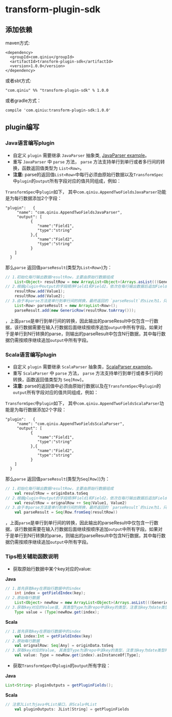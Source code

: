 # transform-plugin-sdk

## 添加依赖
maven方式:

```
<dependency>
  <groupId>com.qiniu</groupId>
  <artifactId>transform-plugin-sdk</artifactId>
  <version>1.0.0</version>
</dependency>
```
或者sbt方式:

```
"com.qiniu" %% "transform-plugin-sdk" % 1.0.0
```

或者gradle方式：

```
compile 'com.qiniu:transform-plugin-sdk:1.0.0'
```

## plugin编写

### Java语言编写plugin

* 自定义 `plugin` 需要继承 `JavaParser` 抽象类,  [JavaParser example](https://github.com/qiniu/transform-plugin-sdk/blob/develop/src/main/scala/com/qiniu/pipeline/sdk/examples/AppendDateTimeJavaParser.java)。
* 重写 `JavaParser` 中 `parse` 方法， `parse` 方法支持单行到单行或者多行间的转换，函数返回值类型为 `List<Row>`。
* **注意:** parse的返回值`List<Row>`中每行必须由原始行数据以及`TransformSpec`中`plugin`的`output`所有字段对应的值共同组成，例如：

`TransformSpec`中`plugin`如下， 其中`com.qiniu.AppendTwoFieldsJavaParser`功能是为每行数据添加2个字段：

```
"plugin":   {
     "name": "com.qiniu.AppendTwoFieldsJavaParser",
     "output": [
           {
              "name":"Field1",
              "type":"string"
           },{
              "name":"Field2",
              "type":"string"
           }
   	]
  }
```
那么`parse` 返回值`parseResult`(类型为`List<Row>`)为：

``` java
// 1.初始化每行输出数据resultRow，主要由原始行数据组成
	List<Object> resultRow = new ArrayList<Object>(Arrays.asList(((GenericRow)originData).values()));
// 2.根据plugin中output的字段顺序Field1和Field2，依次在每行输出数据后追加Field1和Field2相应值Value1和Value2
	resultRow.add(Value1);
	resultRow.add(Value2);
// 3.由于本parse方法是单行到单行间的转换，最终返回的 `parseResult`的size为1，只包含resultRow
	List<Row> parseResult = new ArrayList<Row>();
	parseResult.add(new GenericRow(resultRow.toArray()));
```
，上面`parse`是单行到单行间的转换，因此输出的parseResult中仅包含一行数据，该行数据需要在输入行数据后面继续按顺序追加`output`中所有字段。如果对于是单行到N行转换的parse，则输出的parseResult中包含N行数据，其中每行数据仍需按顺序继续追加`output`中所有字段。


### Scala语言编写plugin

* 自定义 `plugin` 需要继承 `ScalaParser` 抽象类，[ScalaParser example](https://github.com/qiniu/transform-plugin-sdk/blob/develop/src/main/scala/com/qiniu/pipeline/sdk/examples/AppendDateTimeParser.scala)。
* 重写 `ScalaParser` 中 `parse` 方法， `parse` 方法支持单行到单行或者多行间的转换，函数返回值类型为 `Seq[Row]`。
* **注意:** parse的返回值中必须由原始行数据以及在`TransformSpec`中`plugin`的`output`所有字段对应的值共同组成，例如：

`TransformSpec`中`plugin`如下， 其中`com.qiniu.AppendTwoFieldsScalaParser`功能是为每行数据添加2个字段：

```
"plugin":   {
     "name": "com.qiniu.AppendTwoFieldsScalaParser",
     "output": [
           {
              "name":"Field1",
              "type":"string"
           },{
              "name":"Field2",
              "type":"string"
           }
   	]
  }
```
那么`parse` 返回值`parseResult`(类型为`Seq[Row]`)为：

``` scala
// 1.初始化每行输出数据resultRow，主要由原始行数据组成
	val resultRow = originData.toSeq
// 2.根据plugin中output的字段顺序Field1和Field2，依次在每行输出数据后追加Field1和Field2相应值Value1和Value2	
	val resultRow = orignalRow ++ Seq(Value1, Value2)
// 3.由于本parse方法是单行到单行间的转换，最终返回的 `parseResult`的size为1，只包含resultRow
	val parseResult = Seq(Row.fromSeq(resultRow))
```
，上面`parse`是单行到单行间的转换，因此输出的parseResult中仅包含一行数据，该行数据需要在输入行数据后面继续按顺序追加`output`中所有字段。如果对于是单行到N行转换的parse，则输出的parseResult中包含N行数据，其中每行数据仍需按顺序继续追加`output`中所有字段。


### Tips相关辅助函数说明
* 获取原始行数据中某个key对应的value:

**Java**

``` java
// 1.首先获取key在原始行数据中的index
	int index = getFieldIndex(key);
// 2.原始每行数据
	List<Object> newRow = new ArrayList<Object>(Arrays.asList(((GenericRow)originData).values()));
// 3.获取key对应的Value值, 其类型Type为源repo中该key的类型，注意当key为date类型时候，类型Type为Long类型。
	Type value = (Type)newRow.get(index);
```

**Scala**

``` scala
// 1.首先获取key在原始行数据中的index
	val index:Int = getFieldIndex(key)
// 2.原始每行数据
	val orignalRow: Seq[Any] = originData.toSeq
// 3.获取key对应的Value, 其类型Type为源repo中该key的类型，注意当key为date类型时候，类型Type为Long类型。
	val value: Type = newRow.get(index).asInstanceOf[Type];
```

* 获取`TransformSpec`中`plugin`的`output`所有字段：

**Java**

``` java
List<String> pluginOutputs = getPluginFields();
```

**Scala**

``` scala
// 注意JList为java中List接口，非Scala中List
	val pluginOutputs: JList[String] = getPluginFields
```